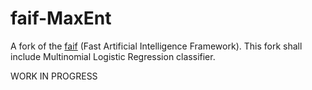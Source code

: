 faif-MaxEnt
========

A fork of the [faif](http://faif.sourceforge.net/) (Fast Artificial Intelligence Framework). This fork shall include Multinomial Logistic Regression classifier.


WORK IN PROGRESS
